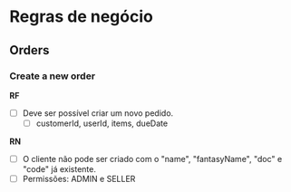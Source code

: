 # Regras de negócio

## Orders

### Create a new order

**RF**

- [ ] Deve ser possível criar um novo pedido.
  - [ ] customerId, userId, items, dueDate

**RN**

- [ ] O cliente não pode ser criado com o "name", "fantasyName", "doc" e "code" já existente.
- [ ] Permissões: ADMIN e SELLER
